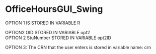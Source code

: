 # OfficeHoursGUI_Swing
OPTION 1 IS STORED IN VARIABLE R



OPTION2 OID STORED IN VARIABLE opt2                 		          
OPTION 2 StuNumber STORED IN VARIABLE opt2ID


OPTION 3: The CRN that the user enters is stored in variable name: crn

